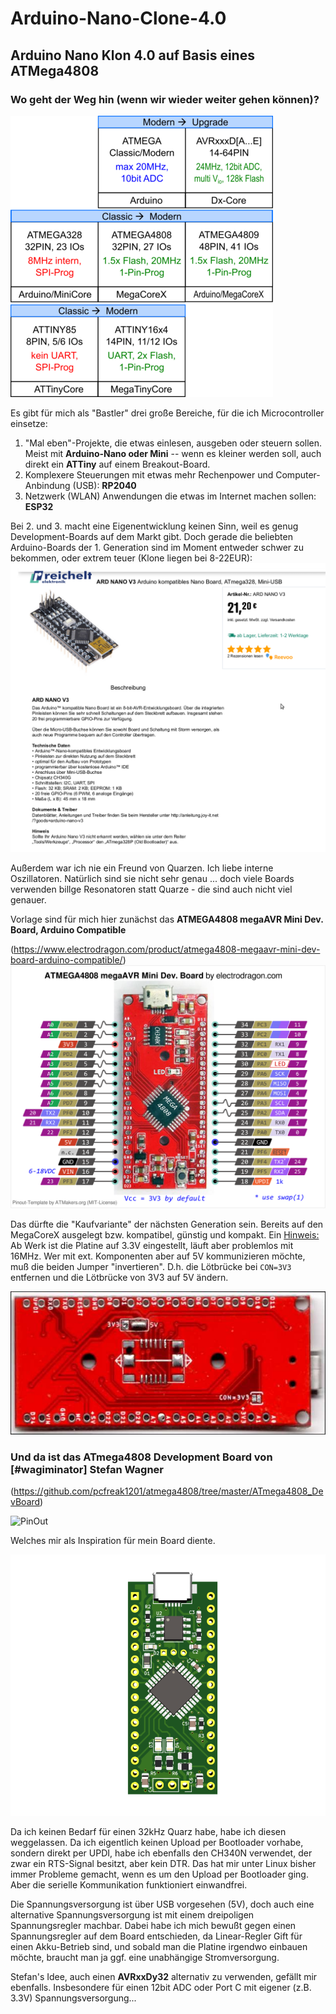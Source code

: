 # Arduino-Nano-Clone-4.0
## Arduino Nano Klon 4.0 auf Basis eines ATMega4808

### Wo geht der Weg hin (wenn wir wieder weiter gehen können)?

![Entwicklung](./images/ClassicModern.png)

Es gibt für mich als "Bastler" drei große Bereiche, für die ich Microcontroller einsetze:
1. "Mal eben"-Projekte, die etwas einlesen, ausgeben oder steuern sollen. Meist mit **Arduino-Nano oder Mini** -- wenn es kleiner werden soll, auch direkt ein **ATTiny** auf einem Breakout-Board.
2. Komplexere Steuerungen mit etwas mehr Rechenpower und Computer-Anbindung (USB): **RP2040**
3. Netzwerk (WLAN) Anwendungen die etwas im Internet machen sollen: **ESP32**

Bei 2. und 3. macht eine Eigenentwicklung keinen Sinn, weil es genug Development-Boards auf dem Markt gibt. Doch gerade die beliebten Arduino-Boards der 1. Generation sind im Moment entweder schwer zu bekommen, oder extrem teuer (Klone liegen bei 8-22EUR):
<img src="./images/atmega328.png" width="800">

Außerdem war ich nie ein Freund von Quarzen. Ich liebe interne Oszillatoren. Natürlich sind sie nicht sehr genau ... doch viele Boards verwenden billge Resonatoren statt Quarze - die sind auch nicht viel genauer.

Vorlage sind für mich hier zunächst das **ATMEGA4808 megaAVR Mini Dev. Board, Arduino Compatible**

(https://www.electrodragon.com/product/atmega4808-megaavr-mini-dev-board-arduino-compatible/)
<img src="./images/ED-m4808.png" width="800">

Das dürfte die "Kaufvariante" der nächsten Generation sein. Bereits auf den MegaCoreX ausgelegt bzw. kompatibel, günstig und kompakt.
Ein <ins>Hinweis:</ins> Ab Werk ist die Platine auf 3.3V eingestellt, läuft aber problemlos mit 16MHz. Wer mit ext. Komponenten aber auf 5V kommunizieren möchte,
muß die beiden Jumper "invertieren". D.h. die Lötbrücke bei `CON=3V3` entfernen und die Lötbrücke von 3V3 auf 5V ändern.

![ATMEGA4808 Rückseite](./images/EDm4808_back.jpg)

### Und da ist das **ATmega4808 Development Board** von [#wagiminator] Stefan Wagner 

(https://github.com/pcfreak1201/atmega4808/tree/master/ATmega4808_DevBoard)

![PinOut](https://github.com/wagiminator/AVR-Development-Boards/raw/master/ATmega4808_DevBoard/ATmega4808_DevBoard_pinout.png)

Welches mir als Inspiration für mein Board diente.

![Arduino-Nano-Clone-4.0](./images/m4808.png)

Da ich keinen Bedarf für einen 32kHz Quarz habe, habe ich diesen weggelassen. Da ich eigentlich keinen Upload per Bootloader vorhabe, sondern direkt per UPDI, habe ich ebenfalls den CH340N verwendet, der zwar ein RTS-Signal besitzt, aber kein DTR. Das hat mir unter Linux bisher immer Probleme gemacht, wenn es um den Upload per Bootloader ging. Aber die serielle Kommunikation funktioniert einwandfrei.

Die Spannungsversorgung ist über USB vorgesehen (5V), doch auch eine alternative Spannungsversorgung ist mit einem dreipoligen Spannungsregler machbar. Dabei habe ich mich bewußt gegen einen Spannungsregler auf dem Board entschieden, da Linear-Regler Gift für einen Akku-Betrieb sind, und sobald man die Platine irgendwo einbauen möchte, braucht man ja ggf. eine unabhängige Stromversorgung.

Stefan's Idee, auch einen **AVRxxDy32** alternativ zu verwenden, gefällt mir ebenfalls. Insbesondere für einen 12bit ADC oder Port C mit eigener (z.B. 3.3V) Spannungsversorgung...
